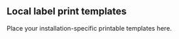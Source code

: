 Local label print templates
------------------------------

Place your installation-specific printable templates here.
